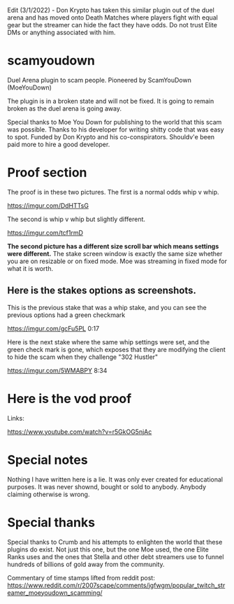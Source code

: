 Edit (3/1/2022) - Don Krypto has taken this similar plugin out of the duel arena and has moved onto Death Matches where players fight with equal gear but the streamer can hide the fact they have odds. Do not trust Elite DMs or anything associated with him. 

# scamyoudown
Duel Arena plugin to scam people. Pioneered by ScamYouDown (MoeYouDown)

The plugin is in a broken state and will not be fixed. It is going to remain broken as the duel arena is going away.

Special thanks to Moe You Down for publishing to the world that this scam was possible. Thanks to his developer for writing shitty code that was easy to spot. Funded by Don Krypto and his co-conspirators. Shouldv'e been paid more to hire a good developer. 

# Proof section
The proof is in these two pictures.
The first is a normal odds whip v whip.

https://imgur.com/DdHTTsG

The second is whip v whip but slightly different.

https://imgur.com/tcf1rmD

**The second picture has a different size scroll bar which means settings were different.** The stake screen window is exactly the same size whether you are on resizable or on fixed mode. Moe was streaming in fixed mode for what it is worth.

## Here is the stakes options as screenshots.

This is the previous stake that was a whip stake, and you can see the previous options had a green checkmark

https://imgur.com/gcFu5PL 0:17

Here is the next stake where the same whip settings were set, and the green check mark is gone, which exposes that they are modifying the client to hide the scam when they challenge "302 Hustler"

https://imgur.com/5WMABPY 8:34

# Here is the vod proof
Links:

https://www.youtube.com/watch?v=r5GkOG5njAc

# Special notes
Nothing I have written here is a lie. It was only ever created for educational purposes. It was never shownd, bought or sold to anybody. Anybody claiming otherwise is wrong. 

# Special thanks
Special thanks to Crumb and his attempts to enlighten the world that these plugins do exist. Not just this one, but the one Moe used, the one Elite Ranks uses and the ones that Stella and other debt streamers use to funnel hundreds of billions of gold away from the community. 

Commentary of time stamps lifted from reddit post: https://www.reddit.com/r/2007scape/comments/jgfwgm/popular_twitch_streamer_moeyoudown_scamming/
